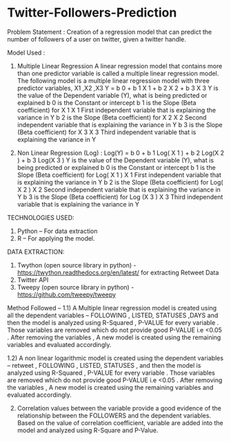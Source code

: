 # Twitter-Followers-Prediction

Problem Statement :
Creation of a regression model that can predict the number of followers of a user on twitter,
given a twitter handle.

Model Used :

1) Multiple Linear Regression
A linear regression model that contains more than one predictor variable is called a multiple
linear regression model. The following model is a multiple linear regression model with three
predictor variables, X1 ,X2 ,X3
Y = b 0 + b 1 X 1 + b 2 X 2 + b 3 X 3
Y is the value of the Dependent variable (Y), what is being predicted or explained
b 0 is the Constant or intercept
b 1 is the Slope (Beta coefficient) for X 1
X 1 First independent variable that is explaining the variance in Y
b 2 is the Slope (Beta coefficient) for X 2
X 2 Second independent variable that is explaining the variance in Y
b 3 is the Slope (Beta coefficient) for X 3
X 3 Third independent variable that is explaining the variance in Y

2) Non Linear Regression (Log) :
Log(Y) = b 0 + b 1 Log( X 1 ) + b 2 Log(X 2 ) + b 3 Log(X 3 )
Y is the value of the Dependent variable (Y), what is being predicted or explained
b 0 is the Constant or intercept
b 1 is the Slope (Beta coefficient) for Log( X 1 )
X 1 First independent variable that is explaining the variance in Y
b 2 is the Slope (Beta coefficient) for Log( X 2 )
X 2 Second independent variable that is explaining the variance in Y
b 3 is the Slope (Beta coefficient) for Log (X 3 )
X 3 Third independent variable that is explaining the variance in Y

TECHNOLOGIES USED:
1) Python – For data extraction
2) R – For applying the model.

DATA EXTRACTION:
1) Twython (open source library in python) - https://twython.readthedocs.org/en/latest/
for extracting Retweet Data
2) Twitter API
3) Tweepy (open source library in python) - https://github.com/tweepy/tweepy

Method Followed –
1.1) A Multiple linear regression model is created using all the dependent variables – FOLLOWING ,
LISTED, STATUSES ,DAYS and then the model is analyzed using R-Squared , P-VALUE for every
variable . Those variables are removed which do not provide good P-VALUE i.e <0.05 . After
removing the variables , A new model is created using the remaining variables and evaluated
accordingly.

1.2) A non linear logarithmic model is created using the dependent variables – retweet ,
FOLLOWING , LISTED, STATUSES , and then the model is analyzed using R-Squared , P-VALUE for
every variable . Those variables are removed which do not provide good P-VALUE i.e <0.05 .
After removing the variables , A new model is created using the remaining variables and
evaluated accordingly.

2) Correlation values between the variable provide a good evidence of the relationship between
the FOLLOWERS and the dependent variables. Based on the value of correlation coefficient,
variable are added into the model and analyzed using R-Square and P-Value.

